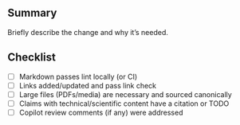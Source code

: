 ## Summary

Briefly describe the change and why it’s needed.

## Checklist

- [ ] Markdown passes lint locally (or CI)
- [ ] Links added/updated and pass link check
- [ ] Large files (PDFs/media) are necessary and sourced canonically
- [ ] Claims with technical/scientific content have a citation or TODO
- [ ] Copilot review comments (if any) were addressed

